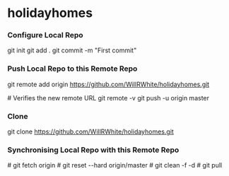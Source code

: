 # holidayhomes

### Configure Local Repo

git init
git add .
git commit -m "First commit"

### Push Local Repo to this Remote Repo

git remote add origin https://github.com/WillRWhite/holidayhomes.git

\# Verifies the new remote URL
git remote -v
git push -u origin master

### Clone

git clone https://github.com/WillRWhite/holidayhomes.git

### Synchronising Local Repo with this Remote Repo

\# git fetch origin
\# git reset --hard origin/master
\# git clean -f -d
\# git pull
